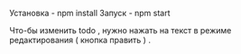 Установка - npm install
Запуск - npm start


Что-бы изменить todo , нужно нажать на текст в режиме редактирования ( кнопка править ) .
